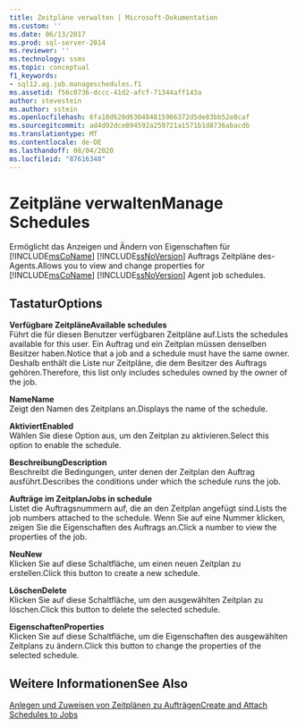 ```yaml
---
title: Zeitpläne verwalten | Microsoft-Dokumentation
ms.custom: ''
ms.date: 06/13/2017
ms.prod: sql-server-2014
ms.reviewer: ''
ms.technology: ssms
ms.topic: conceptual
f1_keywords:
- sql12.ag.job.manageschedules.f1
ms.assetid: f56c0736-dccc-41d2-afcf-71344aff143a
author: stevestein
ms.author: sstein
ms.openlocfilehash: 6fa18d620d630484815966372d5de83bb52e8caf
ms.sourcegitcommit: ad4d92dce894592a259721a1571b1d8736abacdb
ms.translationtype: MT
ms.contentlocale: de-DE
ms.lasthandoff: 08/04/2020
ms.locfileid: "87616348"
---
```

# <a name="manage-schedules"></a><span data-ttu-id="00ea6-102">Zeitpläne verwalten</span><span class="sxs-lookup"><span data-stu-id="00ea6-102">Manage Schedules</span></span>
  <span data-ttu-id="00ea6-103">Ermöglicht das Anzeigen und Ändern von Eigenschaften für [!INCLUDE[msCoName](../../includes/msconame-md.md)] [!INCLUDE[ssNoVersion](../../includes/ssnoversion-md.md)] Auftrags Zeitpläne des-Agents.</span><span class="sxs-lookup"><span data-stu-id="00ea6-103">Allows you to view and change properties for [!INCLUDE[msCoName](../../includes/msconame-md.md)] [!INCLUDE[ssNoVersion](../../includes/ssnoversion-md.md)] Agent job schedules.</span></span>  
  
## <a name="options"></a><span data-ttu-id="00ea6-104">Tastatur</span><span class="sxs-lookup"><span data-stu-id="00ea6-104">Options</span></span>  
 <span data-ttu-id="00ea6-105">**Verfügbare Zeitpläne**</span><span class="sxs-lookup"><span data-stu-id="00ea6-105">**Available schedules**</span></span>  
 <span data-ttu-id="00ea6-106">Führt die für diesen Benutzer verfügbaren Zeitpläne auf.</span><span class="sxs-lookup"><span data-stu-id="00ea6-106">Lists the schedules available for this user.</span></span> <span data-ttu-id="00ea6-107">Ein Auftrag und ein Zeitplan müssen denselben Besitzer haben.</span><span class="sxs-lookup"><span data-stu-id="00ea6-107">Notice that a job and a schedule must have the same owner.</span></span> <span data-ttu-id="00ea6-108">Deshalb enthält die Liste nur Zeitpläne, die dem Besitzer des Auftrags gehören.</span><span class="sxs-lookup"><span data-stu-id="00ea6-108">Therefore, this list only includes schedules owned by the owner of the job.</span></span>  
  
 <span data-ttu-id="00ea6-109">**Name**</span><span class="sxs-lookup"><span data-stu-id="00ea6-109">**Name**</span></span>  
 <span data-ttu-id="00ea6-110">Zeigt den Namen des Zeitplans an.</span><span class="sxs-lookup"><span data-stu-id="00ea6-110">Displays the name of the schedule.</span></span>  
  
 <span data-ttu-id="00ea6-111">**Aktiviert**</span><span class="sxs-lookup"><span data-stu-id="00ea6-111">**Enabled**</span></span>  
 <span data-ttu-id="00ea6-112">Wählen Sie diese Option aus, um den Zeitplan zu aktivieren.</span><span class="sxs-lookup"><span data-stu-id="00ea6-112">Select this option to enable the schedule.</span></span>  
  
 <span data-ttu-id="00ea6-113">**Beschreibung**</span><span class="sxs-lookup"><span data-stu-id="00ea6-113">**Description**</span></span>  
 <span data-ttu-id="00ea6-114">Beschreibt die Bedingungen, unter denen der Zeitplan den Auftrag ausführt.</span><span class="sxs-lookup"><span data-stu-id="00ea6-114">Describes the conditions under which the schedule runs the job.</span></span>  
  
 <span data-ttu-id="00ea6-115">**Aufträge im Zeitplan**</span><span class="sxs-lookup"><span data-stu-id="00ea6-115">**Jobs in schedule**</span></span>  
 <span data-ttu-id="00ea6-116">Listet die Auftragsnummern auf, die an den Zeitplan angefügt sind.</span><span class="sxs-lookup"><span data-stu-id="00ea6-116">Lists the job numbers attached to the schedule.</span></span> <span data-ttu-id="00ea6-117">Wenn Sie auf eine Nummer klicken, zeigen Sie die Eigenschaften des Auftrags an.</span><span class="sxs-lookup"><span data-stu-id="00ea6-117">Click a number to view the properties of the job.</span></span>  
  
 <span data-ttu-id="00ea6-118">**Neu**</span><span class="sxs-lookup"><span data-stu-id="00ea6-118">**New**</span></span>  
 <span data-ttu-id="00ea6-119">Klicken Sie auf diese Schaltfläche, um einen neuen Zeitplan zu erstellen.</span><span class="sxs-lookup"><span data-stu-id="00ea6-119">Click this button to create a new schedule.</span></span>  
  
 <span data-ttu-id="00ea6-120">**Löschen**</span><span class="sxs-lookup"><span data-stu-id="00ea6-120">**Delete**</span></span>  
 <span data-ttu-id="00ea6-121">Klicken Sie auf diese Schaltfläche, um den ausgewählten Zeitplan zu löschen.</span><span class="sxs-lookup"><span data-stu-id="00ea6-121">Click this button to delete the selected schedule.</span></span>  
  
 <span data-ttu-id="00ea6-122">**Eigenschaften**</span><span class="sxs-lookup"><span data-stu-id="00ea6-122">**Properties**</span></span>  
 <span data-ttu-id="00ea6-123">Klicken Sie auf diese Schaltfläche, um die Eigenschaften des ausgewählten Zeitplans zu ändern.</span><span class="sxs-lookup"><span data-stu-id="00ea6-123">Click this button to change the properties of the selected schedule.</span></span>  
  
## <a name="see-also"></a><span data-ttu-id="00ea6-124">Weitere Informationen</span><span class="sxs-lookup"><span data-stu-id="00ea6-124">See Also</span></span>  
 [<span data-ttu-id="00ea6-125">Anlegen und Zuweisen von Zeitplänen zu Aufträgen</span><span class="sxs-lookup"><span data-stu-id="00ea6-125">Create and Attach Schedules to Jobs</span></span>](create-and-attach-schedules-to-jobs.md)  
  
  
